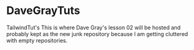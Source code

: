 # DaveGrayTuts
TailwindTut's
This is where Dave Gray's lesson 02 will be hosted and probably kept as the new junk repository because I am getting cluttered with empty repositories.
